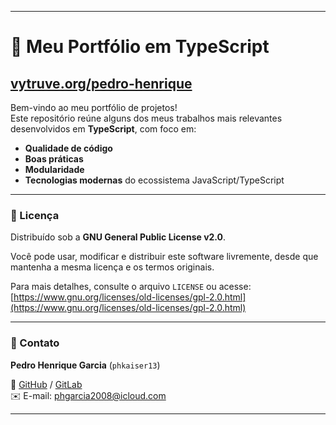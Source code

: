   ---
  
  # 🌟 Meu Portfólio em TypeScript  
  ##   [vytruve.org/pedro-henrique](https://vytruve.org/pedro-henrique)

  Bem-vindo ao meu portfólio de projetos!  
  Este repositório reúne alguns dos meus trabalhos mais relevantes desenvolvidos em **TypeScript**, com foco em:

  - **Qualidade de código**
  - **Boas práticas**
  - **Modularidade**
  - **Tecnologias modernas** do ecossistema JavaScript/TypeScript

  ---

  ### 📜 Licença

  Distribuído sob a **GNU General Public License v2.0**.

  Você pode usar, modificar e distribuir este software livremente, desde que mantenha a mesma licença e os termos originais.

  Para mais detalhes, consulte o arquivo `LICENSE` ou acesse:  
  [https://www.gnu.org/licenses/old-licenses/gpl-2.0.html](https://www.gnu.org/licenses/old-licenses/gpl-2.0.html)

  ---

  ### 👤 Contato

  **Pedro Henrique Garcia** (`phkaiser13`)

  🔗 [GitHub](https://github.com/phkaiser13) / [GitLab](https://gitlab.com/phkaiser13)  
  ✉️ E-mail: [phgarcia2008@icloud.com](mailto:phgarcia2008@icloud.com)

  ---
